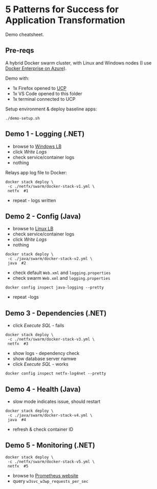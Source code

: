 # 5 Patterns for Success for Application Transformation

Demo cheatsheet.

## Pre-reqs

A hybrid Docker swarm cluster, with Linux and Windows nodes (I use [Docker Enterprise on Azure](https://dockr.ly/azure)).

Demo with:

- 1x Firefox opened to [UCP](https://ub1604-01)
- 1x VS Code opened to this folder
- 1x terminal connected to UCP

Setup environment & deploy baseline apps:

```
./demo-setup.sh
```

## Demo 1 - Logging (.NET)

- browse to [Windows LB](http://wlb.sixeyed.com:8080)
- click _Write Logs_
- check service/container logs
- nothing

Relays app log file to Docker:

```
docker stack deploy \
 -c ./netfx/swarm/docker-stack-v1.yml \
 netfx  #1
```

- repeat - logs written

## Demo 2 - Config (Java)

- browse to [Linux LB](http://llb.sixeyed.com:8070)
- check service/container logs
- click _Write Logs_
- nothing

```
docker stack deploy \
 -c ./java/swarm/docker-stack-v2.yml \
 java  #2
```

- check default `Web.xml` and `logging.properties`
- check swarm `Web.xml` and `logging.properties`

```
docker config inspect java-logging --pretty
```

- repeat
  -logs

## Demo 3 - Dependencies (.NET)

- click _Execute SQL_ - fails

```
docker stack deploy \
 -c ./netfx/swarm/docker-stack-v3.yml \
 netfx  #3
```

- show logs - dependency check
- show database server namwe
- click _Execute SQL_ - works

```
docker config inspect netfx-log4net --pretty
```

## Demo 4 - Health (Java)

- slow mode indicates issue, should restart

```
docker stack deploy \
 -c ./java/swarm/docker-stack-v4.yml \
 java  #4
```

- refresh & check container ID

## Demo 5 - Monitoring (.NET)

```
docker stack deploy \
 -c ./netfx/swarm/docker-stack-v5.yml \
 netfx  #5
```

- browse to [Prometheus website](http://llb.sixeyed.com:9080)
- query `w3svc_w3wp_requests_per_sec`
